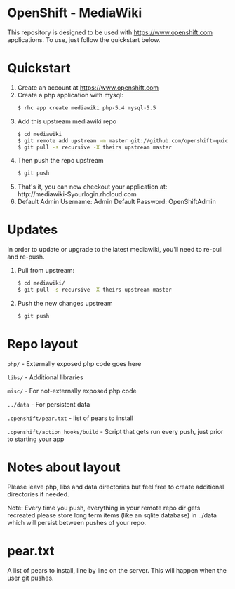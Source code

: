 OpenShift - MediaWiki
=====================

This repository is designed to be used with https://www.openshift.com
applications.  To use, just follow the quickstart below.


Quickstart
==========

1. Create an account at https://www.openshift.com
2. Create a php application with mysql:
    ``` bash
    $ rhc app create mediawiki php-5.4 mysql-5.5
    ```
3. Add this upstream mediawiki repo
    ``` bash
    $ cd mediawiki
    $ git remote add upstream -m master git://github.com/openshift-quickstart/mediawiki-example.git
    $ git pull -s recursive -X theirs upstream master
    ```
4. Then push the repo upstream
    ``` bash
    $ git push
    ```
5. That's it, you can now checkout your application at:
    http://mediawiki-$yourlogin.rhcloud.com
6. Default Admin Username: Admin
   Default Password: OpenShiftAdmin

Updates
=======

In order to update or upgrade to the latest mediawiki, you'll need to re-pull
and re-push.

1. Pull from upstream:
    ``` bash
    $ cd mediawiki/
    $ git pull -s recursive -X theirs upstream master
    ```
2. Push the new changes upstream
    ``` bash
    $ git push
    ```


Repo layout
===========
`php/` - Externally exposed php code goes here

`libs/` - Additional libraries

`misc/` - For not-externally exposed php code

`../data` - For persistent data

`.openshift/pear.txt` - list of pears to install

`.openshift/action_hooks/build` - Script that gets run every push, just prior to
    starting your app


Notes about layout
==================
Please leave php, libs and data directories but feel free to create additional
directories if needed.

Note: Every time you push, everything in your remote repo dir gets recreated
please store long term items (like an sqlite database) in ../data which will
persist between pushes of your repo.


pear.txt
===========

A list of pears to install, line by line on the server.  This will happen when
the user git pushes.
